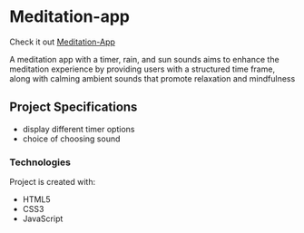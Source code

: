 # Meditation-app
Check it out 
[Meditation-App](https://akankshachanana1.github.io/Meditation-App/)

A meditation app with a timer, rain, and sun sounds aims to enhance the meditation experience by providing users with a structured time frame, along with calming ambient sounds that promote relaxation and mindfulness
## Project Specifications
<ul>
 <li>display different timer options </li>
<li> choice of choosing sound </li>

</ul>

### Technologies
Project is created with:

- HTML5
- CSS3
- JavaScript 


